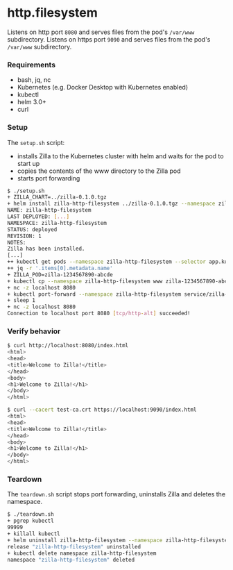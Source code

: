 # http.filesystem

Listens on http port `8080` and serves files from the pod's `/var/www` subdirectory.
Listens on https port `9090` and serves files from the pod's `/var/www` subdirectory.

### Requirements

- bash, jq, nc
- Kubernetes (e.g. Docker Desktop with Kubernetes enabled)
- kubectl
- helm 3.0+
- curl

### Setup

The `setup.sh` script:
- installs Zilla to the Kubernetes cluster with helm and waits for the pod to start up
- copies the contents of the www directory to the Zilla pod
- starts port forwarding

```bash
$ ./setup.sh
+ ZILLA_CHART=../zilla-0.1.0.tgz
+ helm install zilla-http-filesystem ../zilla-0.1.0.tgz --namespace zilla-http-filesystem --create-namespace --wait [...]
NAME: zilla-http-filesystem
LAST DEPLOYED: [...]
NAMESPACE: zilla-http-filesystem
STATUS: deployed
REVISION: 1
NOTES:
Zilla has been installed.
[...]
++ kubectl get pods --namespace zilla-http-filesystem --selector app.kubernetes.io/instance=zilla -o json
++ jq -r '.items[0].metadata.name'
+ ZILLA_POD=zilla-1234567890-abcde
+ kubectl cp --namespace zilla-http-filesystem www zilla-1234567890-abcde:/var/
+ nc -z localhost 8080
+ kubectl port-forward --namespace zilla-http-filesystem service/zilla-http-filesystem 8080 9090
+ sleep 1
+ nc -z localhost 8080
Connection to localhost port 8080 [tcp/http-alt] succeeded!
```

### Verify behavior

```bash
$ curl http://localhost:8080/index.html
<html>
<head>
<title>Welcome to Zilla!</title>
</head>
<body>
<h1>Welcome to Zilla!</h1>
</body>
</html>
```

```bash
$ curl --cacert test-ca.crt https://localhost:9090/index.html
<html>
<head>
<title>Welcome to Zilla!</title>
</head>
<body>
<h1>Welcome to Zilla!</h1>
</body>
</html>
```

### Teardown

The `teardown.sh` script stops port forwarding, uninstalls Zilla and deletes the namespace.

```bash
$ ./teardown.sh
+ pgrep kubectl
99999
+ killall kubectl
+ helm uninstall zilla-http-filesystem --namespace zilla-http-filesystem
release "zilla-http-filesystem" uninstalled
+ kubectl delete namespace zilla-http-filesystem
namespace "zilla-http-filesystem" deleted
```

